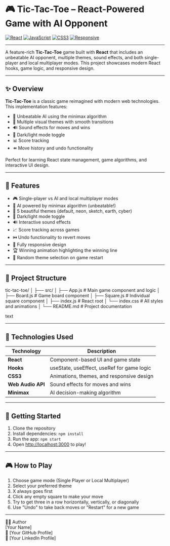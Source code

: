 # 🎮 Tic-Tac-Toe – React-Powered Game with AI Opponent

[![React](https://img.shields.io/badge/React-61DAFB?style=for-the-badge&logo=react&logoColor=black)](#)
[![JavaScript](https://img.shields.io/badge/JavaScript-F7DF1E?style=for-the-badge&logo=javascript&logoColor=black)](#)
[![CSS3](https://img.shields.io/badge/CSS3-1572B6?style=for-the-badge&logo=css3&logoColor=white)](#)
[![Responsive](https://img.shields.io/badge/Mobile--Responsive-00C896?style=for-the-badge)](#)

---

A feature-rich **Tic-Tac-Toe** game built with **React** that includes an unbeatable AI opponent, multiple themes, sound effects, and both single-player and local multiplayer modes. This project showcases modern React hooks, game logic, and responsive design.

---

## ✨ Overview

**Tic-Tac-Toe** is a classic game reimagined with modern web technologies. This implementation features:

- 🤖 Unbeatable AI using the minimax algorithm
- 🎨 Multiple visual themes with smooth transitions
- 🔊 Sound effects for moves and wins
- 🌙 Dark/light mode toggle
- 📊 Score tracking
- ⏪ Move history and undo functionality

Perfect for learning React state management, game algorithms, and interactive UI design.

---

## 🔧 Features

- 🎮 Single-player vs AI and local multiplayer modes
- 🧠 AI powered by minimax algorithm (unbeatable!)
- 🎨 5 beautiful themes (default, neon, sketch, earth, cyber)
- 🌙 Dark/light mode toggle
- 🔊 Interactive sound effects
- 📈 Score tracking across games
- ⏮️ Undo functionality to revert moves
- 📱 Fully responsive design
- 🏆 Winning animation highlighting the winning line
- 🎲 Random theme selection on game restart

---

## 📁 Project Structure
tic-tac-toe/
│
├── src/
│ ├── App.js # Main game component and logic
│ ├── Board.js # Game board component
│ ├── Square.js # Individual square component
│ ├── index.js # React root
│ └── index.css # All styles and animations
│
└── README.md # Project documentation

text

---

## 🧠 Technologies Used

| Technology        | Description                                |
|-------------------|--------------------------------------------|
| **React**         | Component-based UI and game state         |
| **Hooks**         | useState, useEffect, useRef for game logic|
| **CSS3**          | Animations, themes, and responsive design |
| **Web Audio API** | Sound effects for moves and wins          |
| **Minimax**       | AI decision-making algorithm              |

---

## 🚀 Getting Started

1. Clone the repository
2. Install dependencies: `npm install`
3. Run the app: `npm start`
4. Open [http://localhost:3000](http://localhost:3000) to play!

---

## 🎮 How to Play

1. Choose game mode (Single Player or Local Multiplayer)
2. Select your preferred theme
3. X always goes first
4. Click any empty square to make your move
5. Try to get three in a row horizontally, vertically, or diagonally
6. Use "Undo" to take back moves or "Restart" for a new game

---

🧑‍💻 Author  
[Your Name]  
🔗 [Your GitHub Profile]  
🔗 [Your LinkedIn Profile]  
